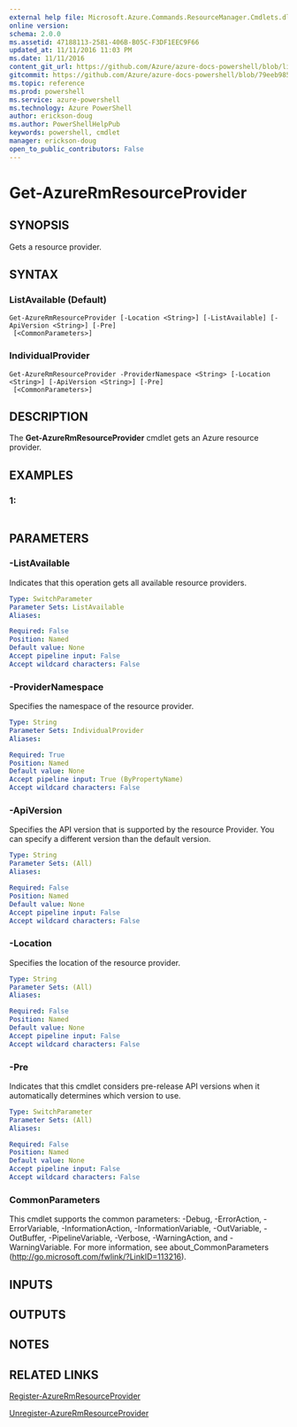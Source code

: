 ```yaml
---
external help file: Microsoft.Azure.Commands.ResourceManager.Cmdlets.dll-Help.xml
online version: 
schema: 2.0.0
ms.assetid: 47188113-2581-406B-B05C-F3DF1EEC9F66
updated_at: 11/11/2016 11:03 PM
ms.date: 11/11/2016
content_git_url: https://github.com/Azure/azure-docs-powershell/blob/live/azureps-cmdlets-docs/ResourceManager/AzureRM.Resources/v3.2.0/Get-AzureRmResourceProvider.md
gitcommit: https://github.com/Azure/azure-docs-powershell/blob/79eeb985ea480979357fb4695832a0c3d29a48bf/azureps-cmdlets-docs/ResourceManager/AzureRM.Resources/v3.2.0/Get-AzureRmResourceProvider.md
ms.topic: reference
ms.prod: powershell
ms.service: azure-powershell
ms.technology: Azure PowerShell
author: erickson-doug
ms.author: PowerShellHelpPub
keywords: powershell, cmdlet
manager: erickson-doug
open_to_public_contributors: False
---
```


# Get-AzureRmResourceProvider

## SYNOPSIS
Gets a resource provider.

## SYNTAX

### ListAvailable (Default)
```
Get-AzureRmResourceProvider [-Location <String>] [-ListAvailable] [-ApiVersion <String>] [-Pre]
 [<CommonParameters>]
```

### IndividualProvider
```
Get-AzureRmResourceProvider -ProviderNamespace <String> [-Location <String>] [-ApiVersion <String>] [-Pre]
 [<CommonParameters>]
```

## DESCRIPTION
The **Get-AzureRmResourceProvider** cmdlet gets an Azure resource provider.

## EXAMPLES

### 1:
```

```

## PARAMETERS

### -ListAvailable
Indicates that this operation gets all available resource providers.

```yaml
Type: SwitchParameter
Parameter Sets: ListAvailable
Aliases: 

Required: False
Position: Named
Default value: None
Accept pipeline input: False
Accept wildcard characters: False
```

### -ProviderNamespace
Specifies the namespace of the resource provider.

```yaml
Type: String
Parameter Sets: IndividualProvider
Aliases: 

Required: True
Position: Named
Default value: None
Accept pipeline input: True (ByPropertyName)
Accept wildcard characters: False
```

### -ApiVersion
Specifies the API version that is supported by the resource Provider.
You can specify a different version than the default version.

```yaml
Type: String
Parameter Sets: (All)
Aliases: 

Required: False
Position: Named
Default value: None
Accept pipeline input: False
Accept wildcard characters: False
```

### -Location
Specifies the location of the resource provider.

```yaml
Type: String
Parameter Sets: (All)
Aliases: 

Required: False
Position: Named
Default value: None
Accept pipeline input: False
Accept wildcard characters: False
```

### -Pre
Indicates that this cmdlet considers pre-release API versions when it automatically determines which version to use.

```yaml
Type: SwitchParameter
Parameter Sets: (All)
Aliases: 

Required: False
Position: Named
Default value: None
Accept pipeline input: False
Accept wildcard characters: False
```

### CommonParameters
This cmdlet supports the common parameters: -Debug, -ErrorAction, -ErrorVariable, -InformationAction, -InformationVariable, -OutVariable, -OutBuffer, -PipelineVariable, -Verbose, -WarningAction, and -WarningVariable. For more information, see about_CommonParameters (http://go.microsoft.com/fwlink/?LinkID=113216).

## INPUTS

## OUTPUTS

## NOTES

## RELATED LINKS

[Register-AzureRmResourceProvider](xref:ResourceManager/AzureRM.Resources/v3.2.0/Register-AzureRmResourceProvider.md)

[Unregister-AzureRmResourceProvider](xref:ResourceManager/AzureRM.Resources/v3.2.0/Unregister-AzureRmResourceProvider.md)


